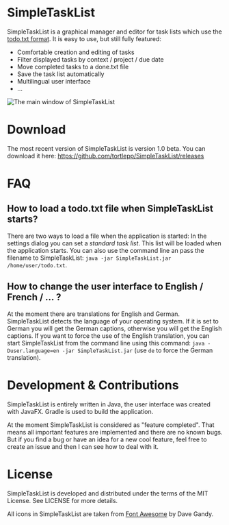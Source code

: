SimpleTaskList
==============

SimpleTaskList is a graphical manager and editor for task lists which use the [todo.txt format](http://todotxt.com). It is easy to use, but still fully featured:

* Comfortable creation and editing of tasks 
* Filter displayed tasks by context / project / due date
* Move completed tasks to a done.txt file
* Save the task list automatically
* Multilingual user interface
* ...

![The main window of SimpleTaskList](https://tortlepp.github.io/SimpleTaskList/SimpleTaskList.png)


Download
========
The most recent version of SimpleTaskList is version 1.0 beta. You can download it here: https://github.com/tortlepp/SimpleTaskList/releases


FAQ
===

How to load a todo.txt file when SimpleTaskList starts?
-------------------------------------------------------
There are two ways to load a file when the application is started: In the settings dialog you can set a *standard task list*. This list will be loaded when the application starts. You can also use the command line an pass the filename to SimpleTaskList: `java -jar SimpleTaskList.jar /home/user/todo.txt`.

How to change the user interface to English / French / ... ?
------------------------------------------------------------
At the moment there are translations for English and German. SimpleTaskList detects the language of your operating system. If it is set to German you will get the German captions, otherwise you will get the English captions. If you want to force the use of the English translation, you can start SimpleTaskList from the command line using this command: `java -Duser.language=en -jar SimpleTaskList.jar` (use `de` to force the German translation).


Development & Contributions
===========================
SimpleTaskList is entirely written in Java, the user interface was created with JavaFX. Gradle is used to build the application.

At the moment SimpleTaskList is considered as "feature completed". That means all important features are implemented and there are no known bugs. But if you find a bug or have an idea for a new cool feature, feel free to create an issue and then I can see how to deal with it.


License
=======

SimpleTaskList is developed and distributed under the terms of the MIT License. See LICENSE for more details.

All icons in SimpleTaskList are taken from [Font Awesome](http://fontawesome.io) by Dave Gandy.